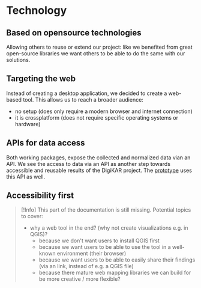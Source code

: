 # Technology

## Based on opensource technologies

Allowing others to reuse or extend our project:
like we benefited from great open-source libraries we want others to be able to do the same with our solutions.

## Targeting the web

Instead of creating a desktop application, we decided to create a web-based tool.
This allows us to reach a broader audience:

- no setup (does only require a modern browser and internet connection)
- it is crossplatform (does not require specific operating systems or hardware)

## APIs for data access

Both working packages, expose the collected and normalized data vian an API.
We see the access to data via an API as another step towards accessible and reusable results of the DigiKAR project.
The [prototype](https://digikar.geohistoricaldata.org) uses this API as well.

## Accessibility first

> [!Info]
> This part of the documentation is still missing. Potential topics to cover:
>
> - why a web tool in the end? (why not create visualizations e.g. in QGIS)?
>   - because we don't want users to install QGIS first
>   - because we want users to be able to use the tool in a well-known environment (their browser)
>   - because we want users to be able to easily share their findings (via an link, instead of e.g. a QGIS file)
>   - because there mature web mapping libraries we can build for be more creative / more flexible?
